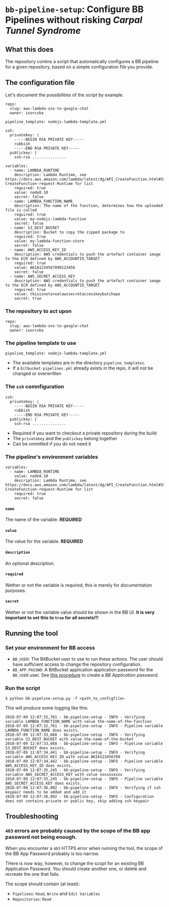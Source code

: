 # `bb-pipeline-setup`: Configure BB Pipelines without risking _Carpal Tunnel Syndrome_

## What this does

The repository contins a script that automatically configures a BB pipeline for a given repository, based on a simple configuration file you provide.

## The configuration file

Let's document the possibilities of the script by example.

```
repo:
  slug: aws-lambda-sns-to-google-chat
  owner: ixorcvba

pipeline_template: nodejs-lambda-template.yml

ssh:
  privatekey: |
    -----BEGIN RSA PRIVATE KEY-----
    rubbish
    -----END RSA PRIVATE KEY-----
  publickey: |
    ssh-rsa ...............

variables:
  - name: LAMBDA_RUNTIME
    description: Lambda Runtime, see https://docs.aws.amazon.com/lambda/latest/dg/API_CreateFunction.html#SSS-CreateFunction-request-Runtime for list
    required: true
    value: node8.10
    secret: false
  - name: LAMBDA_FUNCTION_NAME
    description: The name of the function, determines how the uploaded file is called
    required: true
    value: my-nodejs-lambda-function
    secret: false
  - name: S3_DEST_BUCKET
    description: Bucket to copy the zipped package to
    required: true
    value: my-lambda-function-store
    secret: false
  - name: AWS_ACCESS_KEY_ID
    description: AWS credentials to push the artefact container image to the ECR defined by AWS_ACCOUNTID_TARGET
    required: true
    value: AKIA1234567890123456
    secret: false
  - name: AWS_SECRET_ACCESS_KEY
    description: AWS credentials to push the artefact container image to the ECR defined by AWS_ACCOUNTID_TARGET
    required: true
    value: thisisnotarealawssecretaccesskeybutihope
    secret: true
```

### The repository to act upon

```
repo:
  slug: aws-lambda-sns-to-google-chat
  owner: ixorcvba
```

### The pipeline template to use

```
pipeline_template: nodejs-lambda-template.yml
```

* The available templates are in the directory `pipeline_templates`.
* If a `bitbucket-pipelines.yml` already exists in the repo, it will not be changed or overwritten

### The `ssh` comnfiguration

```
ssh:
  privatekey: |
    -----BEGIN RSA PRIVATE KEY-----
    rubbish
    -----END RSA PRIVATE KEY-----
  publickey: |
    ssh-rsa ...............
```

* Required if you want to checkout a private repository during the build
* The `privatekey` and the `publickey` belong together
* Can be ommitted if you do not need it

### The pipeline's environment variables

```
variables:
  - name: LAMBDA_RUNTIME
    value: node8.10
    description: Lambda Runtime, see https://docs.aws.amazon.com/lambda/latest/dg/API_CreateFunction.html#SSS-CreateFunction-request-Runtime for list
    required: true
    secret: false

```

#### `name`

The name of the variable. **REQUIRED**

#### `value`

The value for the variable. **REQUIRED**

#### `description`

An optional description.

#### `required`

Wether or not the variable is required, this is merely for documentation purposes.

#### `secret`

Wether or not the variable value should be shown in the BB UI. **It is very important to set this to `true` for all secrets!!!**



## Running the tool

### Set your environment for BB access

* `BB_USER`: The BitBucket user to use to run these actions. The user should have sufficient access to change the repository configuration.
* `BB_APP_PASSWD`: A BitBucket application application password for the `BB_USER` user. See [this procedure](https://confluence.atlassian.com/bitbucket/app-passwords-828781300.html) to create a _BB Application password_.

### Run the script

```
$ python bb-pipeline-setup.py -f <path_to_configfile>
```

This will produce some logging like this:

```
2018-07-09 12:07:32,761 - bb-pipeline-setup - INFO - Verifying variable LAMBDA_FUNCTION_NAME with value the-name-of-the-function
2018-07-09 12:07:32,761 - bb-pipeline-setup - INFO - Pipeline variable LAMBDA_FUNCTION_NAME does exists.
2018-07-09 12:07:33,668 - bb-pipeline-setup - INFO - Verifying variable S3_DEST_BUCKET with value the-name-of-the-bucket
2018-07-09 12:07:33,668 - bb-pipeline-setup - INFO - Pipeline variable S3_DEST_BUCKET does exists.
2018-07-09 12:07:34,441 - bb-pipeline-setup - INFO - Verifying variable AWS_ACCESS_KEY_ID with value AKIA123456789
2018-07-09 12:07:34,442 - bb-pipeline-setup - INFO - Pipeline variable AWS_ACCESS_KEY_ID does exists.
2018-07-09 12:07:35,245 - bb-pipeline-setup - INFO - Verifying variable AWS_SECRET_ACCESS_KEY with value xxxxxxxxxx
2018-07-09 12:07:35,245 - bb-pipeline-setup - INFO - Pipeline variable AWS_SECRET_ACCESS_KEY does exists.
2018-07-09 12:07:36,092 - bb-pipeline-setup - INFO - Verifying if ssh keypair needs to be added and add it
2018-07-09 12:07:36,092 - bb-pipeline-setup - INFO - Configuration does not contains private or public key, skip adding ssh keypair
```

## Troubleshooting

### `403` errors are probably caused by the scope of the BB app password not being enough.

When you encounter a `403` HTTPS error when running the tool, the scope of the BB App Password probably is too narrow.

THere is now way, however, to change the scopt for an existing BB Application Password. You should create another one, or delete and recreate the one that fails.

The scope should contain (at least):

* `Pipelines`: `Read`, `Write` and `Edit Variables` 
* `Repositories`: `Read`
